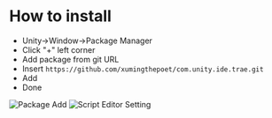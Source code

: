 # How to install

- Unity->Window->Package Manager
- Click "+" left corner
- Add package from git URL
- Insert `https://github.com/xumingthepoet/com.unity.ide.trae.git`
- Add
- Done

![Package Add](https://raw.githubusercontent.com/xumingthepoet/com.unity.ide.trae/master/PackageImage.png)
![Script Editor Setting](https://raw.githubusercontent.com/xumingthepoet/com.unity.ide.trae/master/SettingImage.webp)
